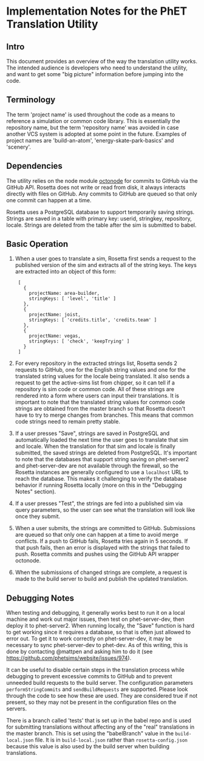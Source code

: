 Implementation Notes for the PhET Translation Utility
=====================================================

Intro
-----

This document provides an overview of the way the translation utility works. The intended audience is developers who
need to understand the utility, and want to get some "big picture" information before jumping into the code.

Terminology
-----------

The term 'project name' is used throughout the code as a means to reference a simulation or common code library. This
is essentially the repository name, but the term 'repository name' was avoided in case another VCS system is adopted
at some point in the future. Examples of project names are 'build-an-atom', 'energy-skate-park-basics' and 'scenery'.

Dependencies
------------

The utility relies on the node module [octonode](https://github.com/pksunkara/octonode) for commits to GitHub via the
GitHub API. Rosetta does not write or read from disk, it always interacts directly with files on GitHub. Any commits to
GitHub are queued so that only one commit can happen at a time.

Rosetta uses a PostgreSQL database to support temporarily saving strings. Strings are saved in a table with primary key:
userid, stringkey, repository, locale. Strings are deleted from the table after the sim is submitted to babel.

Basic Operation
---------------

1. When a user goes to translate a sim, Rosetta first sends a request to the published version of the sim and extracts
all of the string keys. The keys are extracted into an object of this form:

        [ 
          {
            projectName: area-builder,
            stringKeys: [ 'level', 'title' ]
          },
          {
            projectName: joist,
            stringKeys: [ 'credits.title', 'credits.team' ]
          },
          {
            projectName: vegas,
            stringKeys: [ 'check', 'keepTrying' ]
          }
        ]
        
2. For every repository in the extracted strings list, Rosetta sends 2 requests to GitHub, one for the English string 
values and one for the translated string values for the locale being translated. It also sends a request to get the 
active-sims list from chipper, so it can tell if a repository is sim code or common code. All of these strings are 
rendered into a form where users can input their translations. It is important to note that the translated string
values for common code strings are obtained from the master branch so that Rosetta doesn't have to try to merge changes
from branches. This means that common code strings need to remain pretty stable. 
3. If a user presses "Save", strings are saved in PostgreSQL and automatically loaded the next time the user goes to
translate that sim and locale. When the translation for that sim and locale is finally submitted, the saved strings are
deleted from PostgreSQL. It's important to note that the databases that support string saving on phet-server2 and
phet-server-dev are not available through the firewall, so the Rosetta instances are generally configured to use a
`localhost` URL to reach the database. This makes it challenging to verify the database behavior if running Rosetta
locally (more on this in the "Debugging Notes" section).
4. If a user presses "Test", the strings are fed into a published sim via query parameters, so the user can see what the
translation will look like once they submit.
5. When a user submits, the strings are committed to GitHub. Submissions are queued so that only one can happen at a
time to avoid merge conflicts. If a push to GitHub fails, Rosetta tries again in 5 seconds. If that push fails, then an
error is displayed with the strings that failed to push. Rosetta commits and pushes using the GitHub API wrapper
octonode.
6. When the submissions of changed strings are complete, a request is made to the build server to build and publish the
updated translation.

Debugging Notes
---------------

When testing and debugging, it generally works best to run it on a local machine and work out major issues, then test
on phet-server-dev, then deploy it to phet-server2. When running locally, the "Save" function is hard to get working
since it requires a database, so that is often just allowed to error out. To get it to work correctly on
phet-server-dev, it may be necessary to sync phet-server-dev to phet-dev. As of this writing, this is done by contacting
@mattpen and asking him to do it (see https://github.com/phetsims/website/issues/974).

It can be useful to disable certain steps in the translation process while debugging to prevent excessive commits
to GitHub and to prevent unneeded build requests to the build server. The configuration parameters 
`performStringCommits` and `sendBuildRequests` are supported. Please look through the code to see how these are used.
They are considered true if not present, so they may not be present in the configuration files on the servers.

There is a branch called 'tests' that is set up in the babel repo and is used for submitting translations without
affecting any of the "real" translations in the master branch. This is set using the "babelBranch" value in the
`build-local.json` file.  It is in `build-local.json` rather than `rosetta-config.json` because this value is also used
by the build server when building translations.
